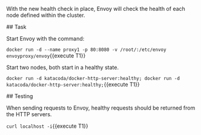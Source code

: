 With the new health check in place, Envoy will check the health of each node defined within the cluster.

## Task

Start Envoy with the command:

`docker run -d --name proxy1 -p 80:8080 -v /root/:/etc/envoy envoyproxy/envoy`{{execute T1}}

Start two nodes, both start in a healthy state.

`docker run -d katacoda/docker-http-server:healthy; docker run -d katacoda/docker-http-server:healthy;`{{execute T1}}

## Testing

When sending requests to Envoy, healthy requests should be returned from the HTTP servers.

`curl localhost -i`{{execute T1}}
